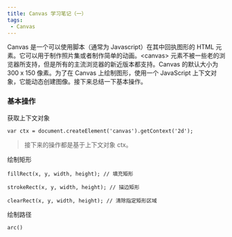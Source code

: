 ```yaml
---
title: Canvas 学习笔记（一）
tags:
 - Canvas
---
```


Canvas 是一个可以使用脚本（通常为 Javascript）在其中回执图形的 HTML 元素。它可以用于制作照片集或者制作简单的动画。&lt;canvas&gt; 元素不被一些老的浏览器所支持，但是所有的主流浏览器的新近版本都支持。Canvas 的默认大小为 300 x 150 像素。为了在 Canvas 上绘制图形，使用一个 JavaScript 上下文对象，它能动态创建图像。接下来总结一下基本操作。

<!--more-->

### 基本操作

获取上下文对象
```
var ctx = document.createElement('canvas').getContext('2d');
```

> 接下来的操作都是基于上下文对象 ctx。

绘制矩形
```
fillRect(x, y, width, height); // 填充矩形

strokeRect(x, y, width, height); // 描边矩形

clearRect(x, y, width, height); // 清除指定矩形区域
```

绘制路径
```
arc()
```